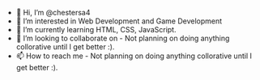 - 👋 Hi, I’m @chestersa4
- 👀 I’m interested in Web Development and Game Development
- 🌱 I’m currently learning HTML, CSS, JavaScript.
- 💞️ I’m looking to collaborate on - Not planning on doing anything collorative until I get better :).
- 📫 How to reach me - Not planning on doing anything collorative until I get better :).

<!---
chestersa4/chestersa4 is a ✨ special ✨ repository because its `README.md` (this file) appears on your GitHub profile.
You can click the Preview link to take a look at your changes.
--->
